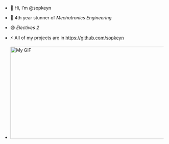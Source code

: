 - 👋 Hi, I’m @sopkeyn
- 🌱 4th year stunner of *Mechatronics Engineering*
- 😄 *Electives 2*
- ⚡ All of my projects are in https://github.com/sopkeyn

- <img src="https://github.com/user-attachments/assets/bc95c9bd-2c8e-495b-aa45-c8ba47762ba1" alt="My GIF" width="1100" height="290" />

<!---
sopkeyn/sopkeyn is a ✨ special ✨ repository because its `README.md` (this file) appears on your GitHub profile.
You can click the Preview link to take a look at your changes.
--->
